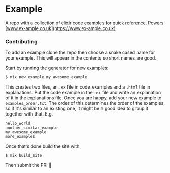# Example

A repo with a collection of elixir code examples for quick reference. Powers [www.ex-ample.co.uk](https://www.ex-ample.co.uk)

### Contributing

To add an example clone the repo then choose a snake cased name for your example. This will appear in the contents so short names are good.

Start by running the generator for new examples:
```sh
$ mix new_example my_awesome_example
```

This creates two files, an `.ex` file in code_examples and a `.html` file in explanations. Put the code example in the `.ex` file and write an explanation of it in the explanations file. Once you are happy, add your new example to `examples_order.txt`. The order of this determines the order of the examples, so if it's similar to an existing one, it might be a good idea to group it together with that.
E.g.

```
hello_world
another_similar_example
my_awesome_example
more_examples
```

Once that's done build the site with:
```sh
$ mix build_site
```

Then submit the PR! :tada:
